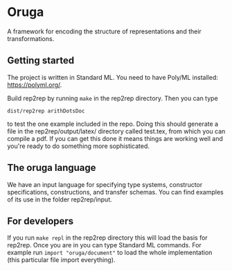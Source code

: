# Oruga

A framework for encoding the structure of representations and their transformations.

## Getting started

The project is written in Standard ML. You need to have Poly/ML installed: https://polyml.org/.

Build rep2rep by running `make` in the rep2rep directory. Then you can type
```
dist/rep2rep arithDotsDoc
```
to test the one example included in the repo. Doing this should generate a file in the rep2rep/output/latex/ directory called test.tex, from which you can compile a pdf. If you can get this done it means things are working well and you're ready to do something more sophisticated.

## The oruga language
We have an input language for specifying type systems, constructor specifications, constructions, and transfer schemas. You can find examples of its use in the folder rep2rep/input.

## For developers
If you run `make repl` in the rep2rep directory this will load the basis for rep2rep. Once you are in you can type Standard ML commands. For example run `import "oruga/document"` to load the whole implementation (this particular file import everything).
